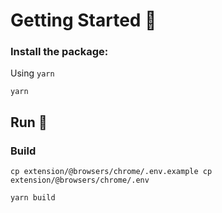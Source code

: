 # Getting Started 🔧

### Install the package:

Using `yarn`

```
yarn
```

## Run 🚀

### Build

```
cp extension/@browsers/chrome/.env.example cp extension/@browsers/chrome/.env
```


```
yarn build
```
